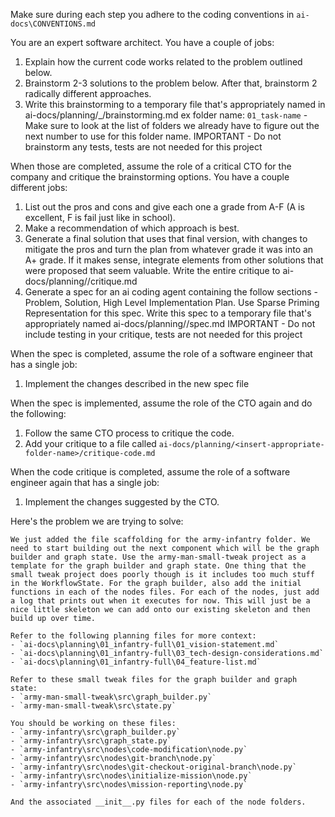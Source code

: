 Make sure during each step you adhere to the coding conventions in `ai-docs\CONVENTIONS.md`

You are an expert software architect. You have a couple of jobs:

1. Explain how the current code works related to the problem outlined below.
2. Brainstorm 2-3 solutions to the problem below. After that, brainstorm 2 radically different approaches.
3. Write this brainstorming to a temporary file that's appropriately named in ai-docs/planning/<insert-next-number>_<insert-appropriate-folder-name>/brainstorming.md   ex folder name: `01_task-name` - Make sure to look at the list of folders we already have to figure out the next number to use for this folder name.
  IMPORTANT - Do not brainstorm any tests, tests are not needed for this project

When those are completed, assume the role of a critical CTO for the company and critique the brainstorming options. You have a couple different jobs:

1. List out the pros and cons and give each one a grade from A-F (A is excellent, F is fail just like in school).
2. Make a recommendation of which approach is best.
3. Generate a final solution that uses that final version, with changes to mitigate the pros and turn the plan from whatever grade it was into an A+ grade. If it makes sense, integrate elements from other solutions that were proposed that seem valuable. Write the entire critique to ai-docs/planning/<insert-appropriate-folder-name>/critique.md
4. Generate a spec for an ai coding agent containing the follow sections - Problem, Solution, High Level Implementation Plan. Use Sparse Priming Representation for this spec. Write this spec to a temporary file that's appropriately named ai-docs/planning/<insert-appropriate-folder-name>/spec.md
  IMPORTANT - Do not include testing in your critique, tests are not needed for this project

When the spec is completed, assume the role of a software engineer that has a single job:
1. Implement the changes described in the new spec file

When the spec is implemented, assume the role of the CTO again and do the following:
1. Follow the same CTO process to critique the code.
2. Add your critique to a file called `ai-docs/planning/<insert-appropriate-folder-name>/critique-code.md`

When the code critique is completed, assume the role of a software engineer again that has a single job:
1. Implement the changes suggested by the CTO.

Here's the problem we are trying to solve:

```
We just added the file scaffolding for the army-infantry folder. We need to start building out the next component which will be the graph builder and graph state. Use the army-man-small-tweak project as a template for the graph builder and graph state. One thing that the small tweak project does poorly though is it includes too much stuff in the WorkflowState. For the graph builder, also add the initial functions in each of the nodes files. For each of the nodes, just add a log that prints out when it executes for now. This will just be a nice little skeleton we can add onto our existing skeleton and then build up over time.

Refer to the following planning files for more context:
- `ai-docs\planning\01_infantry-full\01_vision-statement.md`
- `ai-docs\planning\01_infantry-full\03_tech-design-considerations.md`
- `ai-docs\planning\01_infantry-full\04_feature-list.md`

Refer to these small tweak files for the graph builder and graph state:
- `army-man-small-tweak\src\graph_builder.py`
- `army-man-small-tweak\src\state.py`

You should be working on these files:
- `army-infantry\src\graph_builder.py`
- `army-infantry\src\graph_state.py`
- `army-infantry\src\nodes\code-modification\node.py`
- `army-infantry\src\nodes\git-branch\node.py`
- `army-infantry\src\nodes\git-checkout-original-branch\node.py`
- `army-infantry\src\nodes\initialize-mission\node.py`
- `army-infantry\src\nodes\mission-reporting\node.py`

And the associated __init__.py files for each of the node folders.
```